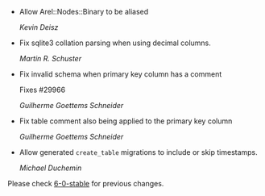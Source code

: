 *   Allow Arel::Nodes::Binary to be aliased

    *Kevin Deisz*

*   Fix sqlite3 collation parsing when using decimal columns.

    *Martin R. Schuster*

*   Fix invalid schema when primary key column has a comment

    Fixes #29966

    *Guilherme Goettems Schneider*

*   Fix table comment also being applied to the primary key column

    *Guilherme Goettems Schneider*

*   Allow generated `create_table` migrations to include or skip timestamps.

     *Michael Duchemin*

Please check [6-0-stable](https://github.com/rails/rails/blob/6-0-stable/activerecord/CHANGELOG.md) for previous changes.
